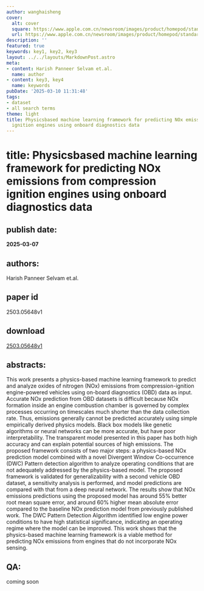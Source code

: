 ```yaml
---
author: wanghaisheng
cover:
  alt: cover
  square: https://www.apple.com.cn/newsroom/images/product/homepod/standard/Apple-HomePod-hero-230118_big.jpg.large_2x.jpg
  url: https://www.apple.com.cn/newsroom/images/product/homepod/standard/Apple-HomePod-hero-230118_big.jpg.large_2x.jpg
description: ''
featured: true
keywords: key1, key2, key3
layout: ../../layouts/MarkdownPost.astro
meta:
- content: Harish Panneer Selvam et.al.
  name: author
- content: key3, key4
  name: keywords
pubDate: '2025-03-10 11:31:48'
tags:
- dataset
- all search terms
theme: light
title: Physicsbased machine learning framework for predicting NOx emissions from compression
  ignition engines using onboard diagnostics data
---
```


# title: Physicsbased machine learning framework for predicting NOx emissions from compression ignition engines using onboard diagnostics data 
## publish date: 
**2025-03-07** 
## authors: 
  Harish Panneer Selvam et.al. 
## paper id
2503.05648v1
## download
[2503.05648v1](http://arxiv.org/abs/2503.05648v1)
## abstracts:
This work presents a physics-based machine learning framework to predict and analyze oxides of nitrogen (NOx) emissions from compression-ignition engine-powered vehicles using on-board diagnostics (OBD) data as input. Accurate NOx prediction from OBD datasets is difficult because NOx formation inside an engine combustion chamber is governed by complex processes occurring on timescales much shorter than the data collection rate. Thus, emissions generally cannot be predicted accurately using simple empirically derived physics models. Black box models like genetic algorithms or neural networks can be more accurate, but have poor interpretability. The transparent model presented in this paper has both high accuracy and can explain potential sources of high emissions. The proposed framework consists of two major steps: a physics-based NOx prediction model combined with a novel Divergent Window Co-occurrence (DWC) Pattern detection algorithm to analyze operating conditions that are not adequately addressed by the physics-based model. The proposed framework is validated for generalizability with a second vehicle OBD dataset, a sensitivity analysis is performed, and model predictions are compared with that from a deep neural network. The results show that NOx emissions predictions using the proposed model has around 55% better root mean square error, and around 60% higher mean absolute error compared to the baseline NOx prediction model from previously published work. The DWC Pattern Detection Algorithm identified low engine power conditions to have high statistical significance, indicating an operating regime where the model can be improved. This work shows that the physics-based machine learning framework is a viable method for predicting NOx emissions from engines that do not incorporate NOx sensing.
## QA:
coming soon
